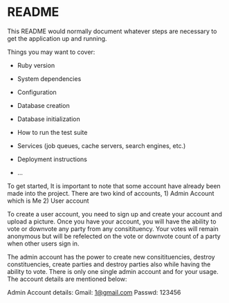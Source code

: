 # README

This README would normally document whatever steps are necessary to get the
application up and running.

Things you may want to cover:

* Ruby version

* System dependencies

* Configuration

* Database creation

* Database initialization

* How to run the test suite

* Services (job queues, cache servers, search engines, etc.)

* Deployment instructions

* ...


To get started, It is important to note that some account have already been made into the project. There are two kind of accounts, 1) Admin Account which is Me 2) User account

To create a user account, you need to sign up and create your account and upload a picture. Once you have your account, you will have the ability to vote or downvote any party from any consitituency. Your votes will remain anonymous but will be refelected on the vote or downvote count of a party when other users sign in.

The admin account has the power to create new consitituencies, destroy constituencies, create parties and destroy parties also while having the ability to vote. There is only one single admin account and for your usage. The account details are mentioned below:

Admin Account details: 
Gmail: 1@gmail.com
Passwd: 123456
